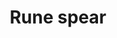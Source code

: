 ---
layout: item
title: Rune spear
item-id: 1247
datatable: true
id: 1247
name: "Rune spear"
members: true
lowalch: 8320
highalch: 12480
examine: "A rune tipped spear."
monsters:
  - id: 2919
    name: "Mithril dragon"
    members: true
    combat_level: 304
    wiki_url: "https://oldschool.runescape.wiki/w/Mithril_dragon"
    drops:
      - quantity: "1"
        rarity: 0.015625
        drop_requirements: null
  - id: 6587
    name: "Armadylian guard"
    members: true
    combat_level: 97
    wiki_url: "https://oldschool.runescape.wiki/w/Armadylian_guard"
    drops:
      - quantity: "1"
        rarity: 0.0078125
        drop_requirements: null
  - id: 6588
    name: "Bandosian guard"
    members: true
    combat_level: 125
    wiki_url: "https://oldschool.runescape.wiki/w/Bandosian_guard"
    drops:
      - quantity: "1"
        rarity: 0.0078125
        drop_requirements: null
  - id: 6615
    name: "Scorpia"
    members: true
    combat_level: 225
    wiki_url: "https://oldschool.runescape.wiki/w/Scorpia"
    drops:
      - quantity: "1"
        rarity: 0.0390625
        drop_requirements: null
  - id: 7274
    name: "Brutal red dragon"
    members: true
    combat_level: 289
    wiki_url: "https://oldschool.runescape.wiki/w/Brutal_red_dragon"
    drops:
      - quantity: "1"
        rarity: 0.078125
        drop_requirements: null
  - id: 7275
    name: "Brutal black dragon"
    members: true
    combat_level: 318
    wiki_url: "https://oldschool.runescape.wiki/w/Brutal_black_dragon"
    drops:
      - quantity: "1"
        rarity: 0.078125
        drop_requirements: null
  - id: 9258
    name: "Basilisk Sentinel"
    members: true
    combat_level: 358
    wiki_url: "https://oldschool.runescape.wiki/w/Basilisk_Sentinel"
    drops:
      - quantity: "1"
        rarity: 0.019230769230769232
        drop_requirements: null
  - id: 9293
    name: "Basilisk Knight"
    members: true
    combat_level: 204
    wiki_url: "https://oldschool.runescape.wiki/w/Basilisk_Knight"
    drops:
      - quantity: "1"
        rarity: 0.019230769230769232
        drop_requirements: null
---